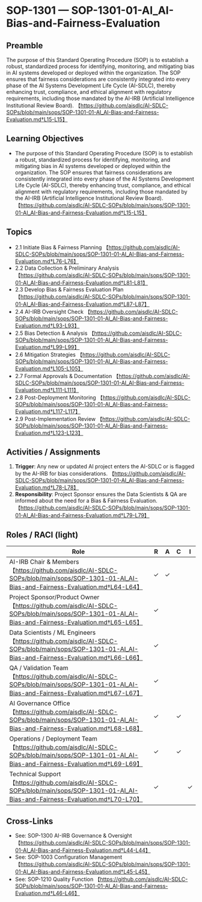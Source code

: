 # SOP-1301 — SOP-1301-01-AI\_AI-Bias-and-Fairness-Evaluation

## Preamble
The purpose of this Standard Operating Procedure (SOP) is to establish a robust, standardized process for identifying, monitoring, and mitigating bias in AI systems developed or deployed within the organization. The SOP ensures that fairness considerations are consistently integrated into every phase of the AI Systems Development Life Cycle (AI-SDLC), thereby enhancing trust, compliance, and ethical alignment with regulatory requirements, including those mandated by the AI-IRB (Artificial Intelligence Institutional Review Board). 【https://github.com/aisdlc/AI-SDLC-SOPs/blob/main/sops/SOP-1301-01-AI_AI-Bias-and-Fairness-Evaluation.md†L15-L15】

## Learning Objectives
- The purpose of this Standard Operating Procedure (SOP) is to establish a robust, standardized process for identifying, monitoring, and mitigating bias in AI systems developed or deployed within the organization. The SOP ensures that fairness considerations are consistently integrated into every phase of the AI Systems Development Life Cycle (AI-SDLC), thereby enhancing trust, compliance, and ethical alignment with regulatory requirements, including those mandated by the AI-IRB (Artificial Intelligence Institutional Review Board). 【https://github.com/aisdlc/AI-SDLC-SOPs/blob/main/sops/SOP-1301-01-AI_AI-Bias-and-Fairness-Evaluation.md†L15-L15】

## Topics
- 2.1 Initiate Bias & Fairness Planning 【https://github.com/aisdlc/AI-SDLC-SOPs/blob/main/sops/SOP-1301-01-AI_AI-Bias-and-Fairness-Evaluation.md†L76-L76】
- 2.2 Data Collection & Preliminary Analysis 【https://github.com/aisdlc/AI-SDLC-SOPs/blob/main/sops/SOP-1301-01-AI_AI-Bias-and-Fairness-Evaluation.md†L81-L81】
- 2.3 Develop Bias & Fairness Evaluation Plan 【https://github.com/aisdlc/AI-SDLC-SOPs/blob/main/sops/SOP-1301-01-AI_AI-Bias-and-Fairness-Evaluation.md†L87-L87】
- 2.4 AI-IRB Oversight Check 【https://github.com/aisdlc/AI-SDLC-SOPs/blob/main/sops/SOP-1301-01-AI_AI-Bias-and-Fairness-Evaluation.md†L93-L93】
- 2.5 Bias Detection & Analysis 【https://github.com/aisdlc/AI-SDLC-SOPs/blob/main/sops/SOP-1301-01-AI_AI-Bias-and-Fairness-Evaluation.md†L99-L99】
- 2.6 Mitigation Strategies 【https://github.com/aisdlc/AI-SDLC-SOPs/blob/main/sops/SOP-1301-01-AI_AI-Bias-and-Fairness-Evaluation.md†L105-L105】
- 2.7 Formal Approvals & Documentation 【https://github.com/aisdlc/AI-SDLC-SOPs/blob/main/sops/SOP-1301-01-AI_AI-Bias-and-Fairness-Evaluation.md†L111-L111】
- 2.8 Post-Deployment Monitoring 【https://github.com/aisdlc/AI-SDLC-SOPs/blob/main/sops/SOP-1301-01-AI_AI-Bias-and-Fairness-Evaluation.md†L117-L117】
- 2.9 Post-Implementation Review 【https://github.com/aisdlc/AI-SDLC-SOPs/blob/main/sops/SOP-1301-01-AI_AI-Bias-and-Fairness-Evaluation.md†L123-L123】

## Activities / Assignments
1) **Trigger**: Any new or updated AI project enters the AI-SDLC or is flagged by the AI-IRB for bias considerations. 【https://github.com/aisdlc/AI-SDLC-SOPs/blob/main/sops/SOP-1301-01-AI_AI-Bias-and-Fairness-Evaluation.md†L78-L78】
2) **Responsibility**: Project Sponsor ensures the Data Scientists & QA are informed about the need for a Bias & Fairness Evaluation. 【https://github.com/aisdlc/AI-SDLC-SOPs/blob/main/sops/SOP-1301-01-AI_AI-Bias-and-Fairness-Evaluation.md†L79-L79】

## Roles / RACI (light)
| Role | R | A | C | I |
|---|---|---|---|---|
| AI-IRB Chair & Members 【https://github.com/aisdlc/AI-SDLC-SOPs/blob/main/sops/SOP-1301-01-AI_AI-Bias-and-Fairness-Evaluation.md†L64-L64】 | ✓ | ✓ |  |  |
| Project Sponsor/Product Owner 【https://github.com/aisdlc/AI-SDLC-SOPs/blob/main/sops/SOP-1301-01-AI_AI-Bias-and-Fairness-Evaluation.md†L65-L65】 | ✓ |  |  |  |
| Data Scientists / ML Engineers 【https://github.com/aisdlc/AI-SDLC-SOPs/blob/main/sops/SOP-1301-01-AI_AI-Bias-and-Fairness-Evaluation.md†L66-L66】 | ✓ |  |  |  |
| QA / Validation Team 【https://github.com/aisdlc/AI-SDLC-SOPs/blob/main/sops/SOP-1301-01-AI_AI-Bias-and-Fairness-Evaluation.md†L67-L67】 | ✓ |  |  |  |
| AI Governance Office 【https://github.com/aisdlc/AI-SDLC-SOPs/blob/main/sops/SOP-1301-01-AI_AI-Bias-and-Fairness-Evaluation.md†L68-L68】 | ✓ |  | ✓ |  |
| Operations / Deployment Team 【https://github.com/aisdlc/AI-SDLC-SOPs/blob/main/sops/SOP-1301-01-AI_AI-Bias-and-Fairness-Evaluation.md†L69-L69】 | ✓ |  | ✓ |  |
| Technical Support 【https://github.com/aisdlc/AI-SDLC-SOPs/blob/main/sops/SOP-1301-01-AI_AI-Bias-and-Fairness-Evaluation.md†L70-L70】 | ✓ |  |  | ✓ |

## Cross-Links
- See: SOP-1300 AI-IRB Governance & Oversight 【https://github.com/aisdlc/AI-SDLC-SOPs/blob/main/sops/SOP-1301-01-AI_AI-Bias-and-Fairness-Evaluation.md†L44-L44】
- See: SOP-1003 Configuration Management 【https://github.com/aisdlc/AI-SDLC-SOPs/blob/main/sops/SOP-1301-01-AI_AI-Bias-and-Fairness-Evaluation.md†L45-L45】
- See: SOP-1210 Quality Function 【https://github.com/aisdlc/AI-SDLC-SOPs/blob/main/sops/SOP-1301-01-AI_AI-Bias-and-Fairness-Evaluation.md†L46-L46】
